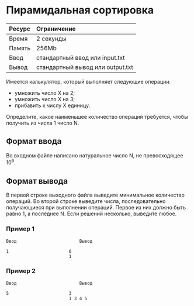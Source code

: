 # Пирамидальная сортировка

| Ресурс | Ограничение |
| :--- | :--- |
| Время | 2 секунды |
| Память | 256Mb |
| Ввод | стандартный ввод или input.txt |
| Вывод | стандартный вывод или output.txt |

Имеется калькулятор, который выполняет следующие операции:

- умножить число X на 2;
- умножить число X на 3;
- прибавить к числу X единицу.

Определите, какое наименьшее количество операций требуется, чтобы получить из числа 1 число N.

## Формат ввода
Во входном файле написано натуральное число N, не превосходящее $10^6$.
## Формат вывода
В первой строке выходного файла выведите минимальное количество операций. Во второй строке выведите числа, последовательно получающиеся при выполнении операций. Первое из них должно быть равно 1, а последнее N. Если решений несколько, выведите любое.
### Пример 1
```
Ввод						Вывод

1						0
						1
```

### Пример 2
```
Ввод						Вывод

5						3
						1 3 4 5
```
